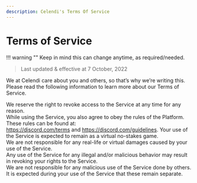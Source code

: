 ```yaml
---
description: Celendi's Terms Of Service
---
```

# Terms of Service

!!! warning ""
    Keep in mind this can change anytime, as required/needed.

> Last updated & effective at 7 October, 2022

We at Celendi care about you and others, so that’s why we’re writing this. Please
read the following information to learn more about our Terms of Service.

We reserve the right to revoke access to the Service at any time for any reason.  
While using the Service, you also agree to obey the rules of the Platform.
These rules can be found at:  
<https://discord.com/terms> and <https://discord.com/guidelines>.
Your use of the Service is expected to remain as a virtual no-stakes game.  
We are not responsible for any real-life or virtual damages caused by your use of the Service.  
Any use of the Service for any illegal and/or malicious behavior may result in revoking your rights to the Service.  
We are not responsible for any malicious use of the Service done by others.  
It is expected during your use of the Service that these remain separate.  
